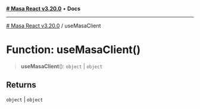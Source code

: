 [**# Masa React v3.20.0**](../README.md) • **Docs**

***

[# Masa React v3.20.0](../globals.md) / useMasaClient

# Function: useMasaClient()

> **useMasaClient**(): `object` \| `object`

## Returns

`object` \| `object`
